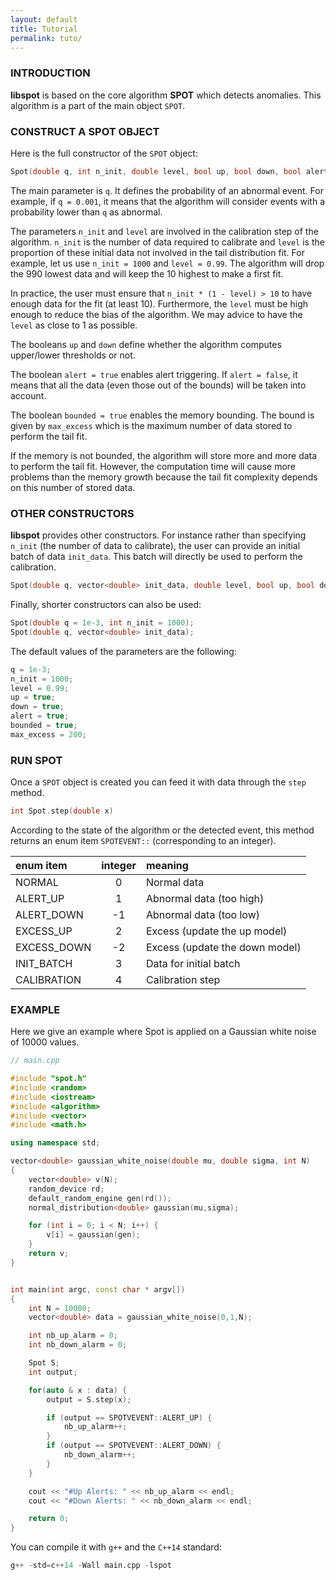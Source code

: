 ```yaml
---
layout: default
title: Tutorial
permalink: tuto/
---
```


<a name="intro"></a>
<a name="buildspot"></a>
### INTRODUCTION
**libspot** is based on the core algorithm **SPOT** which detects anomalies. This algorithm is a part of the main object `SPOT`.

### CONSTRUCT A SPOT OBJECT

Here is the full constructor of the `SPOT` object:

```c++
Spot(double q, int n_init, double level, bool up, bool down, bool alert, bool bounded, int max_excess);
```

The main parameter is <code>q</code>. It defines the probability of an abnormal event. For example, if `q = 0.001`, it means that the algorithm will consider events with a probability lower than `q` as abnormal.

The parameters `n_init` and `level` are involved in the calibration step of the algorithm. `n_init` is the number of data required to calibrate and `level` is the proportion of these initial data not involved in the tail distribution fit. For example, let us use `n_init = 1000` and `level = 0.99`. The algorithm will drop the 990 lowest data and will keep the 10 highest to make a first fit. 

<div class="alert">
In practice, the user must ensure that <code>n_init * (1 - level) > 10</code> to have enough data for the fit (at least 10). Furthermore, the <code>level</code> must be high enough to reduce the bias of the algorithm. We may advice to have the <code>level</code> as close to 1 as possible.
</div>

The booleans `up` and `down` define whether the algorithm computes upper/lower thresholds or not.

The boolean `alert = true` enables alert triggering. If `alert = false`, it means that all the data (even those out of the bounds) will be taken into account.

The boolean `bounded = true` enables the memory bounding. The bound is given by `max_excess` which is the maximum number of data stored to perform the tail fit.
<a name="buildotherspot"></a>
<div class="alert">
If the memory is not bounded, the algorithm will store more and more data to perform the tail fit. However, the computation time will cause more problems than the memory growth because the tail fit complexity depends on this number of stored data.
</div>


### OTHER CONSTRUCTORS
**libspot** provides other constructors. For instance rather than specifying `n_init` (the number of data to calibrate), the user can provide an initial batch of data `init_data`. This batch will directly be used to perform the calibration.

```c++
Spot(double q, vector<double> init_data, double level, bool up, bool down, bool alert, bool bounded, int max_excess);
```



Finally, shorter constructors can also be used:
```c++
Spot(double q = 1e-3, int n_init = 1000);
Spot(double q, vector<double> init_data);
```


The default values of the parameters are the following:
<a name="runspot"></a>
```c++
q = 1e-3;
n_init = 1000;
level = 0.99;
up = true;
down = true;
alert = true;
bounded = true;
max_excess = 200;
```

### RUN SPOT

Once a `SPOT` object is created you can feed it with data through the `step` method.
```c++
int Spot.step(double x)
```
According to the state of the algorithm or the detected event, this method returns an enum item `SPOTEVENT::` (corresponding to an integer).

| enum item   | integer | meaning                        |
|:------------|:-------:|:-------------------------------|
| NORMAL      | 0       | Normal data                    |
| ALERT_UP    | 1       | Abnormal data (too high)       |
| ALERT_DOWN  | -1      | Abnormal data (too low)        |
| EXCESS_UP   | 2       | Excess (update the up model)   |
| EXCESS_DOWN | -2      | Excess (update the down model) |
| INIT_BATCH  | 3       | Data for initial batch         |
| CALIBRATION | 4       | Calibration step               |


<a name="example"></a>
### EXAMPLE

Here we give an example where Spot is applied on a Gaussian white noise of 10000 values.

<a></a>

```c++
// main.cpp

#include "spot.h"
#include <random>
#include <iostream>    
#include <algorithm>    
#include <vector>
#include <math.h>

using namespace std;

vector<double> gaussian_white_noise(double mu, double sigma, int N)
{
	vector<double> v(N);
	random_device rd;
	default_random_engine gen(rd());
	normal_distribution<double> gaussian(mu,sigma);

	for (int i = 0; i < N; i++) {
		v[i] = gaussian(gen);
	}
	return v;
}


int main(int argc, const char * argv[])
{
	int N = 10000;
	vector<double> data = gaussian_white_noise(0,1,N);

	int nb_up_alarm = 0;
	int nb_down_alarm = 0;

  	Spot S;
	int output;

	for(auto & x : data) {
		output = S.step(x);

		if (output == SPOTVEVENT::ALERT_UP) {
			nb_up_alarm++;
		}
		if (output == SPOTVEVENT::ALERT_DOWN) {
			nb_down_alarm++;
		}
	}

	cout << "#Up Alerts: " << nb_up_alarm << endl;
	cout << "#Down Alerts: " << nb_down_alarm << endl;

	return 0;
}
```


You can compile it with `g++` and the `C++14` standard:
```awk
g++ -std=c++14 -Wall main.cpp -lspot
```

<!-- {% gist 42d77da0c8775e1ede92bf66f7c3602a %} -->


